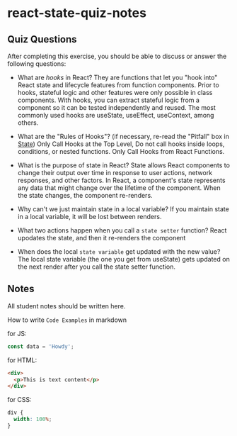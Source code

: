 # react-state-quiz-notes

## Quiz Questions

After completing this exercise, you should be able to discuss or answer the following questions:

- What are _hooks_ in React?
  They are functions that let you "hook into" React state and lifecycle features from function components. Prior to hooks, stateful logic and other features were only possible in class components. With hooks, you can extract stateful logic from a component so it can be tested independently and reused. The most commonly used hooks are useState, useEffect, useContext, among others.

- What are the "Rules of Hooks"? (if necessary, re-read the "Pitfall" box in [State](https://react.dev/learn/state-a-components-memory))
  Only Call Hooks at the Top Level, Do not call hooks inside loops, conditions, or nested functions.
  Only Call Hooks from React Functions.

- What is the purpose of state in React?
  State allows React components to change their output over time in response to user actions, network responses, and other factors. In React, a component's state represents any data that might change over the lifetime of the component. When the state changes, the component re-renders.

- Why can't we just maintain state in a local variable?
  If you maintain state in a local variable, it will be lost between renders.

- What two actions happen when you call a `state setter` function?
  React upodates the state, and then it re-renders the component

- When does the local `state variable` get updated with the new value?
  The local state variable (the one you get from useState) gets updated on the next render after you call the state setter function.

## Notes

All student notes should be written here.

How to write `Code Examples` in markdown

for JS:

```javascript
const data = 'Howdy';
```

for HTML:

```html
<div>
  <p>This is text content</p>
</div>
```

for CSS:

```css
div {
  width: 100%;
}
```
